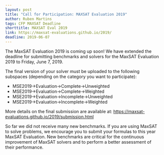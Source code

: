 ```yaml
---
layout: post
title: "Call for Participation: MAXSAT Evaluation 2019"
author: Ruben Martins
tags: CFP MAXSAT Deadline
shorttitle: MAXSAT Eval 2019
link: https://maxsat-evaluations.github.io/2019/
deadline: 2019-06-07
---
```


The MaxSAT Evaluation 2019 is coming up soon!
We have extended the deadline for submitting benchmarks and solvers
for the MaxSAT Evaluation 2019 to Friday, June 7, 2019.

The final version of your solver must be uploaded to the following
subspaces (depending on the category you want to participate):

- MSE2019->Evaluation->Complete->Unweighted
- MSE2019->Evaluation->Complete->Weighted
- MSE2019->Evaluation->Incomplete->Unweighted
- MSE2019->Evaluation->Incomplete->Weighted

More details on the final submission are available at:
https://maxsat-evaluations.github.io/2019/submission.html

So far we did not receive many new benchmarks. If you are using MaxSAT
to solve problems, we encourage you to submit your formulas to this
year MaxSAT Evaluation.
New benchmarks are critical for the continuous improvement of MaxSAT
solvers and to perform a better assessment of their performance.
